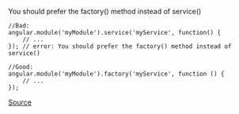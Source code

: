 You should prefer the factory() method instead of service()

```
//Bad:
angular.module('myModule').service('myService', function() {
    // ...
}); // error: You should prefer the factory() method instead of service()

//Good:
angular.module('myModule').factory('myService', function () {
    // ...
});
```

[Source](https://github.com/EmmanuelDemey/eslint-plugin-angular/blob/HEAD/docs/rules/no-service-method.md)

